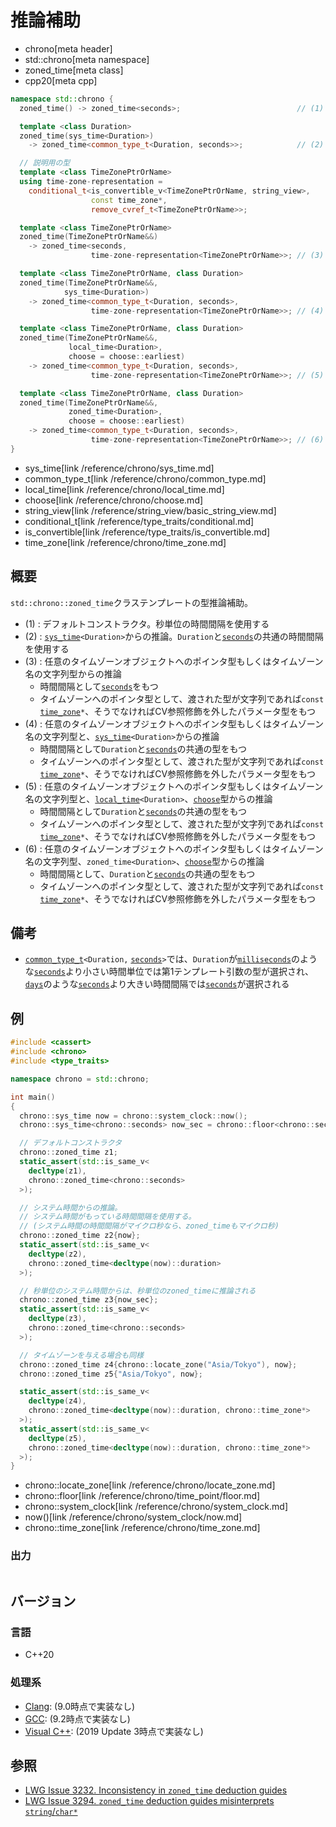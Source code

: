 # 推論補助
* chrono[meta header]
* std::chrono[meta namespace]
* zoned_time[meta class]
* cpp20[meta cpp]

```cpp
namespace std::chrono {
  zoned_time() -> zoned_time<seconds>;                          // (1) C++20

  template <class Duration>
  zoned_time(sys_time<Duration>)
    -> zoned_time<common_type_t<Duration, seconds>>;            // (2) C++20

  // 説明用の型
  template <class TimeZonePtrOrName>
  using time-zone-representation =
    conditional_t<is_convertible_v<TimeZonePtrOrName, string_view>,
                  const time_zone*,
                  remove_cvref_t<TimeZonePtrOrName>>;

  template <class TimeZonePtrOrName>
  zoned_time(TimeZonePtrOrName&&)
    -> zoned_time<seconds,
                  time-zone-representation<TimeZonePtrOrName>>; // (3) C++20

  template <class TimeZonePtrOrName, class Duration>
  zoned_time(TimeZonePtrOrName&&,
            sys_time<Duration>)
    -> zoned_time<common_type_t<Duration, seconds>,
                  time-zone-representation<TimeZonePtrOrName>>; // (4) C++20

  template <class TimeZonePtrOrName, class Duration>
  zoned_time(TimeZonePtrOrName&&,
             local_time<Duration>,
             choose = choose::earliest)
    -> zoned_time<common_type_t<Duration, seconds>,
                  time-zone-representation<TimeZonePtrOrName>>; // (5) C++20

  template <class TimeZonePtrOrName, class Duration>
  zoned_time(TimeZonePtrOrName&&,
             zoned_time<Duration>,
             choose = choose::earliest)
    -> zoned_time<common_type_t<Duration, seconds>,
                  time-zone-representation<TimeZonePtrOrName>>; // (6) C++20
}
```
* sys_time[link /reference/chrono/sys_time.md]
* common_type_t[link /reference/chrono/common_type.md]
* local_time[link /reference/chrono/local_time.md]
* choose[link /reference/chrono/choose.md]
* string_view[link /reference/string_view/basic_string_view.md]
* conditional_t[link /reference/type_traits/conditional.md]
* is_convertible[link /reference/type_traits/is_convertible.md]
* time_zone[link /reference/chrono/time_zone.md]

## 概要
`std::chrono::zoned_time`クラステンプレートの型推論補助。

- (1) : デフォルトコンストラクタ。秒単位の時間間隔を使用する
- (2) : [`sys_time`](/reference/chrono/sys_time.md)`<Duration>`からの推論。`Duration`と[`seconds`](/reference/chrono/duration_aliases.md)の共通の時間間隔を使用する
- (3) : 任意のタイムゾーンオブジェクトへのポインタ型もしくはタイムゾーン名の文字列型からの推論
    - 時間間隔として[`seconds`](/reference/chrono/duration_aliases.md)をもつ
    - タイムゾーンへのポインタ型として、渡された型が文字列であれば`const` [`time_zone`](/reference/chrono/time_zone.md)`*`、そうでなければCV参照修飾を外したパラメータ型をもつ
- (4) : 任意のタイムゾーンオブジェクトへのポインタ型もしくはタイムゾーン名の文字列型と、[`sys_time`](/reference/chrono/sys_time.md)`<Duration>`からの推論
    - 時間間隔として`Duration`と[`seconds`](/reference/chrono/duration_aliases.md)の共通の型をもつ
    - タイムゾーンへのポインタ型として、渡された型が文字列であれば`const` [`time_zone`](/reference/chrono/time_zone.md)`*`、そうでなければCV参照修飾を外したパラメータ型をもつ
- (5) : 任意のタイムゾーンオブジェクトへのポインタ型もしくはタイムゾーン名の文字列型と、[`local_time`](/reference/chrono/local_time.md)`<Duration>`、[`choose`](/reference/chrono/choose.md)型からの推論
    - 時間間隔として`Duration`と[`seconds`](/reference/chrono/duration_aliases.md)の共通の型をもつ
    - タイムゾーンへのポインタ型として、渡された型が文字列であれば`const` [`time_zone`](/reference/chrono/time_zone.md)`*`、そうでなければCV参照修飾を外したパラメータ型をもつ
- (6) : 任意のタイムゾーンオブジェクトへのポインタ型もしくはタイムゾーン名の文字列型、`zoned_time<Duration>`、[`choose`](/reference/chrono/choose.md)型からの推論
    - 時間間隔として、`Duration`と[`seconds`](/reference/chrono/duration_aliases.md)の共通の型をもつ
    - タイムゾーンへのポインタ型として、渡された型が文字列であれば`const` [`time_zone`](/reference/chrono/time_zone.md)`*`、そうでなければCV参照修飾を外したパラメータ型をもつ


## 備考
- [`common_type_t`](/reference/chrono/common_type.md)`<Duration,` [`seconds`](/reference/chrono/duration_aliases.md)`>`では、`Duration`が[`milliseconds`](/reference/chrono/duration_aliases.md)のような[`seconds`](/reference/chrono/duration_aliases.md)より小さい時間単位では第1テンプレート引数の型が選択され、[`days`](/reference/chrono/duration_aliases.md)のような[`seconds`](/reference/chrono/duration_aliases.md)より大きい時間間隔では[`seconds`](/reference/chrono/duration_aliases.md)が選択される

## 例
```cpp example
#include <cassert>
#include <chrono>
#include <type_traits>

namespace chrono = std::chrono;

int main()
{
  chrono::sys_time now = chrono::system_clock::now();
  chrono::sys_time<chrono::seconds> now_sec = chrono::floor<chrono::seconds>(now);

  // デフォルトコンストラクタ
  chrono::zoned_time z1;
  static_assert(std::is_same_v<
    decltype(z1),
    chrono::zoned_time<chrono::seconds>
  >);

  // システム時間からの推論。
  // システム時間がもっている時間間隔を使用する。
  // (システム時間の時間間隔がマイクロ秒なら、zoned_timeもマイクロ秒)
  chrono::zoned_time z2{now};
  static_assert(std::is_same_v<
    decltype(z2),
    chrono::zoned_time<decltype(now)::duration>
  >);

  // 秒単位のシステム時間からは、秒単位のzoned_timeに推論される
  chrono::zoned_time z3{now_sec};
  static_assert(std::is_same_v<
    decltype(z3),
    chrono::zoned_time<chrono::seconds>
  >);

  // タイムゾーンを与える場合も同様
  chrono::zoned_time z4{chrono::locate_zone("Asia/Tokyo"), now};
  chrono::zoned_time z5{"Asia/Tokyo", now};

  static_assert(std::is_same_v<
    decltype(z4),
    chrono::zoned_time<decltype(now)::duration, chrono::time_zone*>
  >);
  static_assert(std::is_same_v<
    decltype(z5),
    chrono::zoned_time<decltype(now)::duration, chrono::time_zone*>
  >);
}
```
* chrono::locate_zone[link /reference/chrono/locate_zone.md]
* chrono::floor[link /reference/chrono/time_point/floor.md]
* chrono::system_clock[link /reference/chrono/system_clock.md]
* now()[link /reference/chrono/system_clock/now.md]
* chrono::time_zone[link /reference/chrono/time_zone.md]

### 出力
```
```

## バージョン
### 言語
- C++20

### 処理系
- [Clang](/implementation.md#clang): (9.0時点で実装なし)
- [GCC](/implementation.md#gcc): (9.2時点で実装なし)
- [Visual C++](/implementation.md#visual_cpp): (2019 Update 3時点で実装なし)


## 参照
- [LWG Issue 3232. Inconsistency in `zoned_time` deduction guides](https://wg21.cmeerw.net/lwg/issue3232)
- [LWG Issue 3294. `zoned_time` deduction guides misinterprets `string`/`char*`](http://www.open-std.org/jtc1/sc22/wg21/docs/papers/2020/p2051r0.html#3294)
